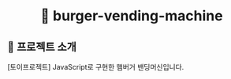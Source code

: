 <h1 align="center">
  🍔 burger-vending-machine
</h1>

## 👋 프로젝트 소개

[토이프로젝트] JavaScript로 구현한 햄버거 밴딩머신입니다.
